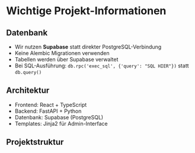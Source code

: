 # Wichtige Projekt-Informationen

## Datenbank
- Wir nutzen **Supabase** statt direkter PostgreSQL-Verbindung
- Keine Alembic Migrationen verwenden
- Tabellen werden über Supabase verwaltet
- Bei SQL-Ausführung: `db.rpc('exec_sql', {'query': "SQL HIER"})` statt `db.query()`

## Architektur
- Frontend: React + TypeScript
- Backend: FastAPI + Python
- Datenbank: Supabase (PostgreSQL)
- Templates: Jinja2 für Admin-Interface

## Projektstruktur 